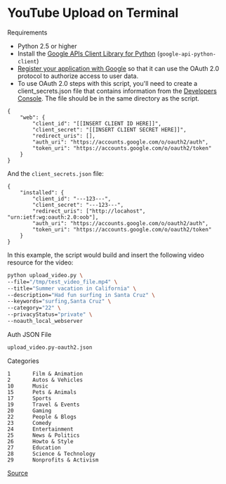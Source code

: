 # YouTube Upload on Terminal

Requirements

* Python 2.5 or higher
* Install the [Google APIs Client Library for Python](https://developers.google.com/api-client-library/python/start/installation) (`google-api-python-client`)
* [Register your application with Google](https://developers.google.com/youtube/registering_an_application) so that it can use the OAuth 2.0 protocol to authorize access to user data.
* To use OAuth 2.0 steps with this script, you'll need to create a client_secrets.json file that contains information from the [Developers Console](https://console.developers.google.com/). The file should be in the same directory as the script.

```
{
	"web": {
		"client_id": "[[INSERT CLIENT ID HERE]]",
		"client_secret": "[[INSERT CLIENT SECRET HERE]]",
		"redirect_uris": [],
		"auth_uri": "https://accounts.google.com/o/oauth2/auth",
		"token_uri": "https://accounts.google.com/o/oauth2/token"
	}
}
```

And the `client_secrets.json` file:
```
{
	"installed": {
		"client_id": "---123---",
		"client_secret": "---123---",
		"redirect_uris": ["http://locahost", "urn:ietf:wg:oauth:2.0:oob"],
		"auth_uri": "https://accounts.google.com/o/oauth2/auth",
		"token_uri": "https://accounts.google.com/o/oauth2/token"
	}
}
```

In this example, the script would build and insert the following video resource for the video:

```bash
python upload_video.py \
--file="/tmp/test_video_file.mp4" \
--title="Summer vacation in California" \
--description="Had fun surfing in Santa Cruz" \
--keywords="surfing,Santa Cruz" \
--category="22" \
--privacyStatus="private" \
--noauth_local_webserver
```

Auth JSON File
```bash
upload_video.py-oauth2.json
```

Categories
```
1       Film & Animation
2       Autos & Vehicles
10      Music
15      Pets & Animals
17      Sports
19      Travel & Events
20      Gaming
22      People & Blogs
23      Comedy
24      Entertainment
25      News & Politics
26      Howto & Style
27      Education
28      Science & Technology
29      Nonprofits & Activism
```


[Source](https://developers.google.com/youtube/v3/guides/uploading_a_video)
